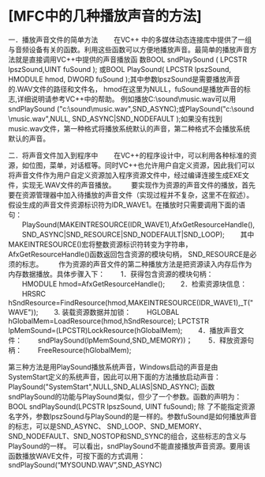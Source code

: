 # [MFC中的几种播放声音的方法]

一．播放声音文件的简单方法
　　在VC++ 中的多媒体动态连接库中提供了一组与音频设备有关的函数。利用这些函数可以方便地播放声音。最简单的播放声音方法就是直接调用VC++中提供的声音播放函 数BOOL sndPlaySound ( LPCSTR lpszSound,UINT fuSound ); 或BOOL PlaySound( LPCSTR lpszSound, HMODULE hmod, DWORD fuSound );其中参数lpszSound是需要播放声音的.WAV文件的路径和文件名， hmod在这里为NULL，fuSound是播放声音的标志,详细说明请参考VC++中的帮助。 例如播放C:\sound\music.wav可以用sndPlaySound ("c:\\sound\\music.wav",SND_ASYNC);或PlaySound("c:\\sound \\music.wav",NULL, SND_ASYNC|SND_NODEFAULT );如果没有找到music.wav文件，第一种格式将播放系统默认的声音，第二种格式不会播放系统默认的声音。

二．将声音文件加入到程序中
　　在VC++的程序设计中，可以利用各种标准的资源，如位图，菜单，对话框等。同时VC++也允许用户自定义资源，因此我们可以将声音文件作为用户自定义资源加入程序资源文件中，经过编译连接生成EXE文件，实现无.WAV文件的声音播放。
　　要实现作为资源的声音文件的播放，首先要在资源管理器中加入待播放的声音文件（实现过程并不复杂，这里不在叙述）。假设生成的声音文件资源标识符为IDR_WAVE1。在播放时只需要调用下面的语句：
　　PlaySound(MAKEINTRESOURCE(IDR_WAVE1),AfxGetResourceHandle(), 　　SND_ASYNC|SND_RESOURCE|SND_NODEFAULT|SND_LOOP);
　　其中MAKEINTRESOURCE()宏将整数资源标识符转变为字符串，AfxGetResourceHandle()函数返回包含资源的模块句柄，
SND_RESOURCE是必须的标志。
　　作为资源的声音文件的第二种播放方法是把资源读入内存后作为内存数据播放。具体步骤入下：
　　1．获得包含资源的模块句柄：
　　HMODULE hmod=AfxGetResourceHandle();
　　2．检索资源块信息：
　　HRSRC hSndResource=FindResource(hmod,MAKEINTRESOURCE(IDR_WAVE1),_T("WAVE"));
　　3. 装载资源数据并加锁：
　　HGLOBAL hGlobalMem=LoadResource(hmod,hSndResource);
LPCTSTR lpMemSound=(LPCSTR)LockResource(hGlobalMem);
　　4．播放声音文件：
　　sndPlaySound(lpMemSound,SND_MEMORY))；
　　5．释放资源句柄：
　　FreeResource(hGlobalMem);

第三种方法是用PlaySound播放系统声音，Windows启动的声音是由SystemStart定义的系统声音，因此可以用下面的方法播放启动声音：
PlaySound("SystemStart",NULL,SND_ALIAS|SND_ASYNC);
函数sndPlaySound的功能与PlaySound类似，但少了一个参数。函数的声明为：
BOOL sndPlaySound(LPCSTR lpszSound, UINT fuSound);
除 了不能指定资源名字外，参数lpszSound与PlaySound的是一样的。参数fuSound是如何播放声音的标志，可以是SND_ASYNC、 SND_LOOP、SND_MEMORY、SND_NODEFAULT、SND_NOSTOP和SND_SYNC的组合，这些标志的含义与 PlaySound的一样。
可以看出，sndPlaySound不能直接播放声音资源。要用该函数播放WAVE文件，可按下面的方式调用：
sndPlaySound(“MYSOUND.WAV”,SND_ASYNC)
